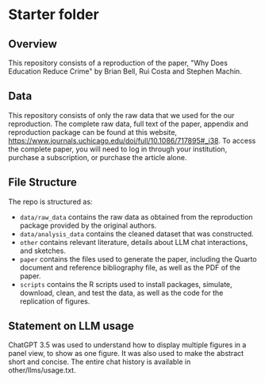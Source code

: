 # Starter folder

## Overview

This repository consists of a reproduction of the paper, "Why Does Education Reduce Crime" by Brian Bell, Rui Costa and Stephen Machin.

## Data

This repository consists of only the raw data that we used for the our reproduction. The complete raw data, full text of the paper, appendix and reproduction package can be found at this website, https://www.journals.uchicago.edu/doi/full/10.1086/717895#_i38.
To access the complete paper, you will need to log in through your institution, purchase a subscription, or purchase the article alone. 

## File Structure

The repo is structured as:

-   `data/raw_data` contains the raw data as obtained from the reproduction package provided by the original authors.
-   `data/analysis_data` contains the cleaned dataset that was constructed.
-   `other` contains relevant literature, details about LLM chat interactions, and sketches.
-   `paper` contains the files used to generate the paper, including the Quarto document and reference bibliography file, as well as the PDF of the paper. 
-   `scripts` contains the R scripts used to install packages, simulate, download, clean, and test the data, as well as the code for the replication of figures. 

## Statement on LLM usage

ChatGPT 3.5 was used to understand how to display multiple figures in a panel view, to show as one figure. It was also used to make the abstract short and concise. The entire chat history is available in other/llms/usage.txt.

